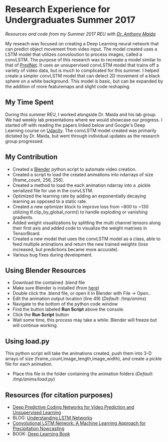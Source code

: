 # Research Experience for Undergraduates Summer 2017
*Resources and code from my Summer 2017 REU with [Dr. Anthony Maida](http://www.cacs.louisiana.edu/~maida/)*

My reseach was focused on creating a Deep Learning neural network that can predict object movement from video input.
The model created uses a LSTM model that utilizes convoloution to process images, called a convLSTM.
The purpose of this research was to recreate a model similar to that of [PredNet](https://coxlab.github.io/prednet/).
It uses an unsupervised convLSTM model that trains off a variety of video data, but is much to complicated for this summer.
I helped create a simpler convLSTM model that can detect 2D movement of a black sphere on a white background.
This model is basic, but can be expanded by the addition of more featuremaps and slight code reshaping.

## My Time Spent
During this summer REU, I worked alongside Dr. Maida and his lab group. We had weekly lab presentations where we would showcase our progress. I started off with reading the papers linked below and Google's Deep Learning course on [Udacity](https://classroom.udacity.com/courses/ud730). The convLSTM model created was primarily dictated by Dr. Maida, but went through individual updates as the research group progressed.

## My Contribution
- Created a [Blender](https://www.blender.org) python script to automate video creation.
- Created a script to load the created animations into ndarrays of size [frame_count, 256, 256].
- Created a method to load the each animation ndarray into a .pickle serialized file for use in the convLSTM.
- Optimized the learning rate by adding an exponentially decaying learning as opposed to a static rate.
- Created a new optimizer block to improve loss from ~800 to ~130 utilizing tf.clip_by_global_norm() to handle exploding or vanishing gradients.
- Added weight visualizations by splitting the multi channel tensors along their first axis and added code to visualize the weight matrixes in TensorBoard.
- Created a new model that uses the convLSTM model as a class, able to feed multiple animations and return the new trained weights (loss increased, but predictions became more accurate).
- Various bug fixes during development.

## Using Blender Resources
- Download the contained .blend file
- Make sure Blender is installed (from [here](https://www.blender.org))
- Double click the .blend file, or open it in Blender with File -> Open..
- Edit the animation output location (line 49) (*Default: /tmp/anims*)
- Navigate to the bottom of the python code window
- Find the button labeled **Run Script** above the console.
- Click the **Run Script** button
- Wait some time, this process may take a while. Blender will freeze but will continue working.

## Using load.py
This python script will take the animations created, push them into 3-D arrays of size (frame_count,image_length,image_width), and create a pickle file for each animation.
- Place this file in the folder containing the animation folders (*Default: /tmp/anims/load.py*)

## Resources (for citation purposes)
- [Deep Predictive Coding Networks for Video Prediction and Unsupervised Learning](https://arxiv.org/abs/1605.08104)
- BLOG: [Understanding LSTM Networks](http://colah.github.io/posts/2015-08-Understanding-LSTMs/)
- [Convolutional LSTM Network: A Machine Learning Approach for Precipitation Nowcasting](https://arxiv.org/abs/1506.04214)
- BOOK: [Deep Learning Book](http://www.deeplearningbook.org/)
